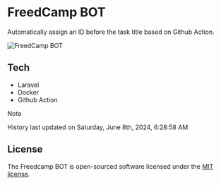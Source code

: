 # FreedCamp BOT

Automatically assign an ID before the task title based on Github Action.

![FreedCamp BOT](https://repository-images.githubusercontent.com/737932867/7d34798b-2680-471c-b089-a78a718d3d6a)

## Tech

- Laravel
- Docker
- Github Action

> [!NOTE]  
> History last updated on Saturday, June 8th, 2024, 6:28:58 AM

## License

The Freedcamp BOT is open-sourced software licensed under the [MIT license](https://opensource.org/licenses/MIT).
